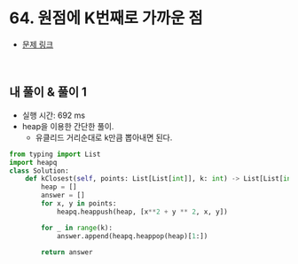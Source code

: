 # 64. 원점에 K번째로 가까운 점

- [문제 링크](https://leetcode.com/problems/k-closest-points-to-origin/)

<br>

## 내 풀이 & 풀이 1

- 실행 시간: 692 ms
- heap을 이용한 간단한 풀이.
  - 유클리드 거리순대로 k만큼 뽑아내면 된다.

```python
from typing import List
import heapq
class Solution:
    def kClosest(self, points: List[List[int]], k: int) -> List[List[int]]:
        heap = []
        answer = []
        for x, y in points:
            heapq.heappush(heap, [x**2 + y ** 2, x, y])

        for _ in range(k):
            answer.append(heapq.heappop(heap)[1:])

        return answer
```
